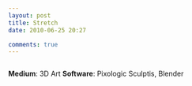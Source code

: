 ```yaml
---
layout: post
title: Stretch
date: 2010-06-25 20:27

comments: true
---
```

<img src="http://www.cubelabmedia.com/wp-content/uploads/2011/06/cg-stretch.jpg" alt="" />

<strong>Medium</strong>: 3D Art
<strong>Software</strong>: Pixologic Sculptis, Blender
